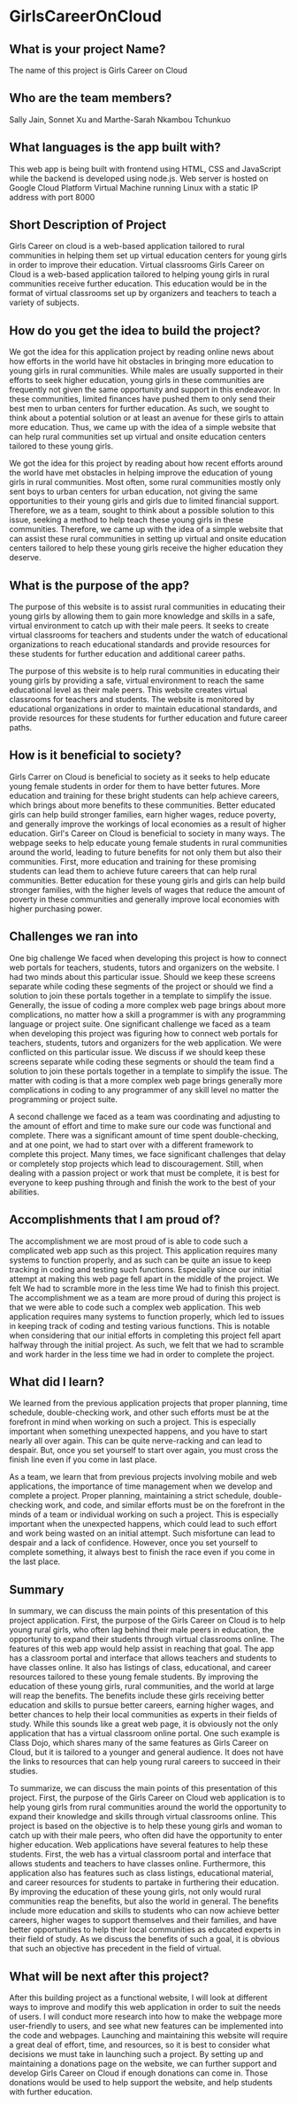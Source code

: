 # GirlsCareerOnCloud

## What is your project Name?

The name of this project is Girls Career on Cloud 

## Who are the team members?

Sally Jain, Sonnet Xu and Marthe-Sarah Nkambou Tchunkuo

## What languages is the app built with?

This web app is being built with frontend using HTML, CSS and JavaScript while the backend is developed using node.js. Web server is hosted on Google Cloud Platform Virtual Machine running Linux with a static IP address with port 8000

## Short Description of Project

Girls Career on cloud is a web-based application tailored to rural communities in helping them set up virtual education centers for young girls in order to improve their education. Virtual classrooms
Girls Career on Cloud is a web-based application tailored to helping young girls in rural communities receive further education. This education would be in the format of virtual classrooms set up by organizers and teachers to teach a variety of subjects.
  
## How do you get the idea to build the project?

We got the idea for this application project by reading online news about how efforts in the world have hit obstacles in bringing more education to young girls in rural communities. While males are usually supported in their efforts to seek higher education, young girls in these communities are frequently not given the same opportunity and support in this endeavor. In these communities, limited finances have pushed them to only send their best men to urban centers for further education. As such, we sought to think about a potential solution or at least an avenue for these girls to attain more education. Thus, we came up with the idea of a simple website that can help rural communities set up virtual and onsite education centers tailored to these young girls.

We got the idea for this project by reading about how recent efforts around the world have met obstacles in helping improve the education of young girls in rural communities. Most often, some rural communities mostly only sent boys to urban centers for urban education, not giving the same opportunities to their young girls and girls due to limited financial support. Therefore, we as a team, sought to think about a possible solution to this issue, seeking a method to help teach these young girls in these communities. Therefore, we came up with the idea of a simple website that can assist these rural communities in setting up virtual and onsite education centers tailored to help these young girls receive the higher education they deserve.
  
## What is the purpose of the app?

The purpose of this website is to assist rural communities in educating their young girls by allowing them to gain more knowledge and skills in a safe, virtual environment to catch up with their male peers. It seeks to create virtual classrooms for teachers and students under the watch of educational organizations to reach educational standards and provide resources for these students for further education and additional career paths.

The purpose of this website is to help rural communities in educating their young girls by providing a safe, virtual environment to reach the same educational level as their male peers. This website creates virtual classrooms for teachers and students. The website is monitored by educational organizations in order to maintain educational standards, and provide resources for these students for further education and future career paths.

## How is it beneficial to society?

Girls Carrer on Cloud is beneficial to society as it seeks to help educate young female students in order for them to have better futures. More education and training for these bright students can help achieve careers, which brings about more benefits to these communities. Better educated girls can help build stronger families, earn higher wages, reduce poverty, and generally improve the workings of local economies as a result of higher education.
Girl's Career on Cloud is beneficial to society in many ways. The webpage seeks to help educate young female students in rural communities around the world, leading to future benefits for not only them but also their communities. First, more education and training for these promising students can lead them to achieve future careers that can help rural communities. Better education for these young girls and girls can help build stronger families, with the higher levels of wages that reduce the amount of poverty in these communities and generally improve local economies with higher purchasing power.
 
## Challenges we ran into

One big challenge We faced when developing this project is how to connect web portals for teachers, students, tutors and organizers on the website. I had two minds about this particular issue. Should we keep these screens separate while coding these segments of the project or should we find a solution to join these portals together in a template to simplify the issue. Generally, the issue of coding a more complex web page brings about more complications, no matter how a skill a programmer is with any programming language or project suite.
One significant challenge we faced as a team when developing this project was figuring how to connect web portals for teachers, students, tutors and organizers for the web application. We were conflicted on this particular issue. We discuss if we should keep these screens separate while coding these segments or should the team find a solution to join these portals together in a template to simplify the issue. The matter with coding is that a more complex web page brings generally more complications in coding to any programmer of any skill level no matter the programming or project suite.

A second challenge we faced as a team was coordinating and adjusting to the amount of effort and time to make sure our code was functional and complete. There was a significant amount of time spent double-checking, and at one point, we had to start over with a different framework to complete this project. Many times, we face significant challenges that delay or completely stop projects which lead to discouragement. Still, when dealing with a passion project or work that must be complete, it is best for everyone to keep pushing through and finish the work to the best of your abilities.  

## Accomplishments that I am proud of?

The accomplishment we are most proud of is able to code such a complicated web app such as this project. This application requires many systems to function properly, and as such can be quite an issue to keep tracking in coding and testing such functions. Especially since our initial attempt at making this web page fell apart in the middle of the project. We felt We had to scramble more in the less time We had to finish this project.
The accomplishment we as a team are more proud of during this project is that we were able to code such a complex web application. This web application requires many systems to function properly, which led to issues in keeping track of coding and testing various functions. This is notable when considering that our initial efforts in completing this project fell apart halfway through the initial project. As such, we felt that we had to scramble and work harder in the less time we had in order to complete the project.

## What did I learn?

We learned from the previous application projects that proper planning, time schedule, double-checking work, and other such efforts must be at the forefront in mind when working on such a project. This is especially important when something unexpected happens, and you have to start nearly all over again. This can be quite nerve-racking and can lead to despair. But, once you set yourself to start over again, you must cross the finish line even if you come in last place.

As a team, we learn that from previous projects involving mobile and web applications, the importance of time management when we develop and complete a project. Proper planning, maintaining a strict schedule, double-checking work, and code, and similar efforts must be on the forefront in the minds of a team or individual working on such a project. This is especially important when the unexpected happens, which could lead to such effort and work being wasted on an initial attempt. Such misfortune can lead to despair and a lack of confidence. However, once you set yourself to complete something, it always best to finish the race even if you come in the last place.
 
## Summary

In summary, we can discuss the main points of this presentation of this project application. First, the purpose of the Girls Career on Cloud is to help young rural girls, who often lag behind their male peers in education, the opportunity to expand their students through virtual classrooms online. The features of this web app would help assist in reaching that goal. The app has a classroom portal and interface that allows teachers and students to have classes online. It also has listings of class, educational, and career resources tailored to these young female students. By improving the education of these young girls, rural communities, and the world at large will reap the benefits. The benefits include these girls receiving better education and skills to pursue better careers, earning higher wages, and better chances to help their local communities as experts in their fields of study. While this sounds like a great web page, it is obviously not the only application that has a virtual classroom online portal. One such example is Class Dojo, which shares many of the same features as Girls Career on Cloud, but it is tailored to a younger and general audience. It does not have the links to resources that can help young rural careers to succeed in their studies.

To summarize, we can discuss the main points of this presentation of this project. First, the purpose of the Girls Career on Cloud web application is to help young girls from rural communities around the world the opportunity to expand their knowledge and skills through virtual classrooms online. This project is based on the objective is to help these young girls and woman to catch up with their male peers, who often did have the opportunity to enter higher education. Web applications have several features to help these students. First, the web has a virtual classroom portal and interface that allows students and teachers to have classes online. Furthermore, this application also has features such as class listings, educational material, and career resources for students to partake in furthering their education. By improving the education of these young girls, not only would rural communities reap the benefits, but also the world in general. The benefits include more education and skills to students who can now achieve better careers, higher wages to support themselves and their families, and have better opportunities to help their local communities as educated experts in their field of study. As we discuss the benefits of such a goal, it is obvious that such an objective has precedent in the field of virtual.

## What will be next after this project?

After this building project as a functional website, I will look at different ways to improve and modify this web application in order to suit the needs of users. I will conduct more research into how to make the webpage more user-friendly to users, and see what new features can be implemented into the code and webpages. Launching and maintaining this website will require a great deal of effort, time, and resources, so it is best to consider what decisions we must take in launching such a project. By setting up and maintaining a donations page on the website, we can further support and develop Girls Career on Cloud if enough donations can come in. Those donations would be used to help support the website, and help students with further education.
